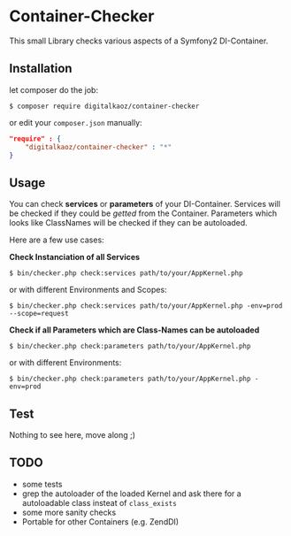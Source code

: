 Container-Checker
=========================

This small Library checks various aspects of a Symfony2 DI-Container.

Installation
------------

let composer do the job:
```
$ composer require digitalkaoz/container-checker
```

or edit your `composer.json` manually:
```json
"require" : {
    "digitalkaoz/container-checker" : "*"
}
```

Usage
-----

You can check **services** or **parameters** of your DI-Container. Services will be checked if they could be *getted* from the Container.
Parameters which looks like ClassNames will be checked if they can be autoloaded.

Here are a few use cases:

**Check Instanciation of all Services**

```
$ bin/checker.php check:services path/to/your/AppKernel.php
```

or with different Environments and Scopes:

```
$ bin/checker.php check:services path/to/your/AppKernel.php -env=prod --scope=request
```


**Check if all Parameters which are Class-Names can be autoloaded**

```
$ bin/checker.php check:parameters path/to/your/AppKernel.php
```

or with different Environments:

```
$ bin/checker.php check:parameters path/to/your/AppKernel.php -env=prod
```

Test
----

Nothing to see here, move along ;)

TODO
----

* some tests
* grep the autoloader of the loaded Kernel and ask there for a autoloadable class insteat of `class_exists`
* some more sanity checks
* Portable for other Containers (e.g. ZendDI)


